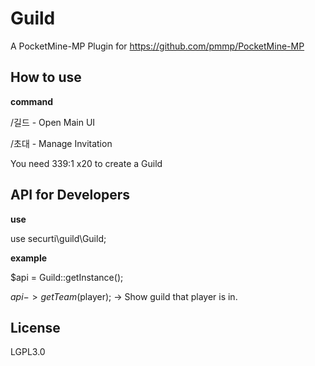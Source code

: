 # Guild
A PocketMine-MP Plugin for https://github.com/pmmp/PocketMine-MP

## How to use
**command**

/길드 - Open Main UI

/초대 - Manage Invitation

You need 339:1 x20 to create a Guild

## API for Developers
**use**

use securti\guild\Guild;

**example**

$api = Guild::getInstance();

$api->getTeam($player); → Show guild that player is in.

## License
LGPL3.0

